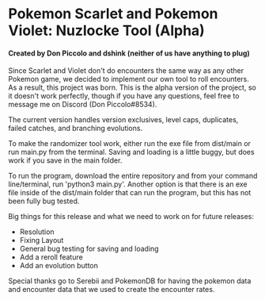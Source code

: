 # Pokemon Scarlet and Pokemon Violet: Nuzlocke Tool (Alpha) #
#### Created by Don Piccolo and dshink (neither of us have anything to plug) ####

Since Scarlet and Violet don't do encounters the same way as any other Pokemon game, we decided to implement our own tool to roll encounters. As a result, this project was born. This is the alpha version of the project, so it doesn't work perfectly, though if you have any questions, feel free to message me on Discord (Don Piccolo#8534).

The current version handles version exclusives, level caps, duplicates, failed catches, and branching evolutions.

To make the randomizer tool work, either run the exe file from dist/main or run main.py from the terminal. Saving and loading is a little buggy, but does work if you save in the main folder.

To run the program, download the entire repository and from your command line/terminal, run 'python3 main.py'. Another option is that there is an exe file inside of the dist/main folder that can run the program, but this has not been fully bug tested.

Big things for this release and what we need to work on for future releases:
* Resolution
* Fixing Layout
* General bug testing for saving and loading 
* Add a reroll feature
* Add an evolution button

Special thanks go to Serebii and PokemonDB for having the pokemon data and encounter data that we used to create the encounter rates.
